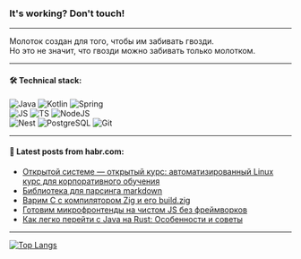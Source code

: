 ### It's working? Don't touch!

---
Молоток создан для того, чтобы им забивать гвозди. <br>
Но это не значит, что гвозди можно забивать только молотком.

---

#### 🛠️ Technical stack:

![Java](https://img.shields.io/badge/Java-informational?logo=Oracle&style=flat&logoColor=white&color=FF4500)
![Kotlin](https://img.shields.io/badge/Kotlin-informational?logo=Kotlin&style=flat&logoColor=white&color=774D97)
![Spring](https://img.shields.io/badge/SpringBoot-informational?logo=SpringBoot&style=flat&logoColor=white&color=6DB33F) <br>
![JS](https://img.shields.io/badge/JS-informational?logo=javaScript&style=flat&logoColor=black&color=F7Df1E)
![TS](https://img.shields.io/badge/TypeScript-informational?logo=typeScript&style=flat&logoColor=black&color=0667A8)
![NodeJS](https://img.shields.io/badge/NodeJS-informational?logo=node.js&style=flat&logoColor=white&color=70A760) <br>
![Nest](https://img.shields.io/badge/NestJS-informational?logo=NestJS&style=flat&logoColor=white&color=E0234E)
![PostgreSQL](https://img.shields.io/badge/PostgreSQL-informational?logo=PostgreSQL&style=flat&logoColor=white&color=DAA520)
![Git](https://img.shields.io/badge/Git-informational?logo=git&style=flat&logoColor=white&color=778899)

___

#### 💬 Latest posts from habr.com:

<!-- BLOG-POST-LIST:START -->
- [Открытой системе — открытый курс: автоматизированный Linux курс для корпоративного обучения](https://habr.com/ru/articles/757056/?utm_source=habrahabr&utm_medium=rss&utm_campaign=757056)
- [Библиотека для парсинга markdown](https://habr.com/ru/articles/757046/?utm_source=habrahabr&utm_medium=rss&utm_campaign=757046)
- [Варим C с компилятором Zig и его build.zig](https://habr.com/ru/articles/753306/?utm_source=habrahabr&utm_medium=rss&utm_campaign=753306)
- [Готовим микрофронтенды на чистом JS без фреймворков](https://habr.com/ru/companies/ru_mts/articles/754842/?utm_source=habrahabr&utm_medium=rss&utm_campaign=754842)
- [Как легко перейти с Java на Rust: Особенности и советы](https://habr.com/ru/articles/756984/?utm_source=habrahabr&utm_medium=rss&utm_campaign=756984)
<!-- BLOG-POST-LIST:END -->

---
[![Top Langs](https://github-readme-stats-git-master-advtsetting-gmailcom.vercel.app/api/top-langs/?username=zloylis&langs_count=10&hide_title=false&title_color=e6edf3&size_weight=0.5&count_weight=0.5&layout=compact&hide_border=true&theme=dracula)](https://github.com/zloylis)

<!-- ![GitHub stats](https://github-readme-stats-git-master-advtsetting-gmailcom.vercel.app/api?username=zloylis&show_icons=true&hide_border=true&theme=dracula&hide_title=true&include_all_commits=true&count_private=true&hide=contribs&hide_rank=true) -->
